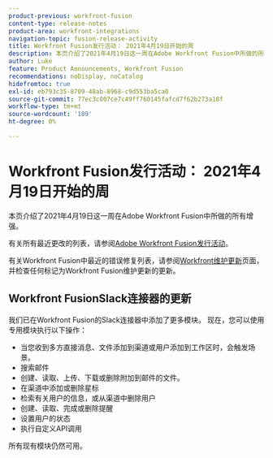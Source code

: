 ```yaml
---
product-previous: workfront-fusion
content-type: release-notes
product-area: workfront-integrations
navigation-topic: fusion-release-activity
title: Workfront Fusion发行活动： 2021年4月19日开始的周
description: 本页介绍了2021年4月19日这一周在Adobe Workfront Fusion中所做的所有增强。
author: Luke
feature: Product Announcements, Workfront Fusion
recommendations: noDisplay, noCatalog
hidefromtoc: true
exl-id: eb793c35-8709-48ab-8968-c9d553ba5ca0
source-git-commit: 77ec3c007ce7c49ff760145fafcd7f62b273a18f
workflow-type: tm+mt
source-wordcount: '189'
ht-degree: 0%

---
```


# Workfront Fusion发行活动： 2021年4月19日开始的周

本页介绍了2021年4月19日这一周在Adobe Workfront Fusion中所做的所有增强。

有关所有最近更改的列表，请参阅[Adobe Workfront Fusion发行活动](/help/workfront-fusion/fusion-product-releases/fusion-release-activity.md)。

有关Workfront Fusion中最近的错误修复列表，请参阅[Workfront维护更新](https://experienceleague.adobe.com/docs/workfront-known-issues/releases/current-updates.html)页面，并检查任何标记为Workfront Fusion维护更新的更新。

## Workfront FusionSlack连接器的更新

我们已在Workfront Fusion的Slack连接器中添加了更多模块。 现在，您可以使用专用模块执行以下操作：

* 当您收到多方直接消息、文件添加到渠道或用户添加到工作区时，会触发场景。
* 搜索邮件
* 创建、读取、上传、下载或删除附加到邮件的文件。
* 在渠道中添加或删除星标
* 检索有关用户的信息，或从渠道中删除用户
* 创建、读取、完成或删除提醒
* 设置用户的状态
* 执行自定义API调用

所有现有模块仍然可用。
